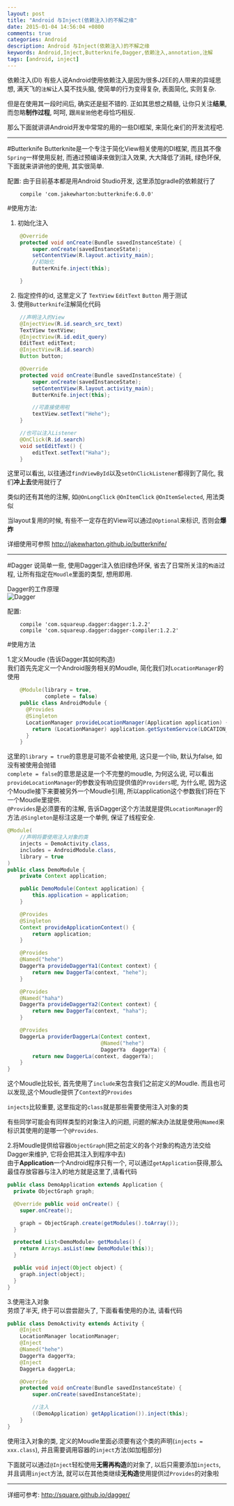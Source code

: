```yaml
---
layout: post
title: "Android 与Inject(依赖注入)的不解之缘"
date: 2015-01-04 14:56:04 +0800
comments: true
categories: Android
description: Android 与Inject(依赖注入)的不解之缘
keywords: Android,Inject,Butterknife,Dagger,依赖注入,annotation,注解
tags: [android, inject]
---
```

 依赖注入(DI)
 有些人说Android使用依赖注入是因为很多J2EE的人带来的异域思想, 满天飞的`注解`让人莫不找头脑, 使简单的行为变得复杂, 表面简化, 实则复杂.

 但是在使用其一段时间后, 确实还是挺不错的. 正如其思想之精髓, 让你只关注**结果**,而忽略**制作过程**, 呵呵, 跟`周星驰`他老母恰巧相反.  

 那么下面就讲讲Android开发中常常的用的一些DI框架, 来简化亲们的开发流程吧.

 <!--more-->

----------------

#Butterknife
Butterknite是一个专注于简化View相关使用的DI框架, 而且其不像`Spring`一样使用反射, 而通过预编译来做到注入效果, 大大降低了消耗, 绿色环保, 下面就来讲讲他的使用, 其实很简单.

配置:
由于目前基本都是用Android Studio开发, 这里添加gradle的依赖就行了  
```
    compile 'com.jakewharton:butterknife:6.0.0'
```

#使用方法:
1. 初始化注入  
```Java
    @Override
    protected void onCreate(Bundle savedInstanceState) {
        super.onCreate(savedInstanceState);
        setContentView(R.layout.activity_main);
        //初始化
        ButterKnife.inject(this);

    }
```  
2. 指定控件的id, 这里定义了 `TextView` `EditText` `Button` 用于测试  
3. 使用`Butterknife`注解简化代码  
```Java
    //声明注入的View
    @InjectView(R.id.search_src_text)
    TextView textView;
    @InjectView(R.id.edit_query)
    EditText editText;
    @InjectView(R.id.search)
    Button button;

    @Override
    protected void onCreate(Bundle savedInstanceState) {
        super.onCreate(savedInstanceState);
        setContentView(R.layout.activity_main);
        ButterKnife.inject(this);

        //可直接使用啦
        textView.setText("Hehe");
    }

    //也可以注入Listener
    @OnClick(R.id.search)
    void setEditText() {
        editText.setText("Haha");
    }
``` 

这里可以看出, 以往通过`findViewById`以及`setOnClickListener`都得到了简化, 我们**冲上去**使用就行了

类似的还有其他的注解, 如`@OnLongClick` `@OnItemClick` `@OnItemSelected`, 用法类似

当layout复用的时候, 有些不一定存在的View可以通过`@Optional`来标识, 否则会**爆炸**

详细使用可参照 http://jakewharton.github.io/butterknife/

----------

#Dagger
说简单一些, 使用Dagger注入依旧绿色环保, 省去了日常所关注的`构造`过程, 让所有指定在`Moudle`里面的类型, 想用即用.

Dagger的工作原理  
![Dagger](/images/res/201501/dagger.png)

配置:  
```
    compile 'com.squareup.dagger:dagger:1.2.2'
    compile 'com.squareup.dagger:dagger-compiler:1.2.2'
```

#使用方法  

1.定义Moudle (告诉Dagger其如何构造)  
我们首先先定义一个Android服务相关的Moudle, 简化我们对`LocationManager`的使用  
```Java AndroidModule
    @Module(library = true,
            complete = false)
    public class AndroidModule {
      @Provides 
      @Singleton 
      LocationManager provideLocationManager(Application application) {
        return (LocationManager) application.getSystemService(LOCATION_SERVICE);
      }
    }
```

这里的`library = true`的意思是可能不会被使用, 这只是一个lib, 默认为false, 如没有被使用会抛错  
`complete = false`的意思是这是一个不完整的moudle, 为何这么说, 可以看出`provideLocationManager`的参数没有响应提供值的`Providers`呢, 为什么呢, 因为这个Moudle接下来要被另外一个Moudle引用, 所以application这个参数我们将在下一个Moudle里提供.  
`@Provides`是必须要有的注解, 告诉Dagger这个方法就是提供`LocationManager`的方法.`@Singleton`是标注这是一个单例, 保证了线程安全.  

```Java DemoMoudle
@Module(
    //声明将要使用注入对象的类
    injects = DemoActivity.class,
    includes = AndroidModule.class,
    library = true
)
public class DemoModule {
    private Context application;

    public DemoModule(Context application) {
        this.application = application;
    }

    @Provides
    @Singleton
    Context provideApplicationContext() {
        return application;
    }

    @Provides
    @Named("hehe")
    DaggerYa provideDaggerYa1(Context context) {
        return new DaggerTa(context, "hehe");
    }

    @Provides
    @Named("haha")
    DaggerYa provideDaggerYa2(Context context) {
        return new DaggerTa(context, "haha");
    }

    @Provides
    DaggerLa providerDaggerLa(Context context,
                              @Named("hehe")
                              DaggerYa  daggerYa) {
        return new DaggerLa(context, daggerYa);
    }
}
```

这个Moudle比较长, 首先使用了`include`来包含我们之前定义的Moudle.
而且也可以发现,这个Moudle提供了`Context`的`Provides`

`injects`比较重要, 这里指定的`class`就是那些需要使用注入对象的类

有些同学可能会有同样类型的对象注入的问题, 问题的解决办法就是使用`@Named`来标识其使用的是哪一个`@Provides`.

2.将Moudle提供给容器`ObjectGraph`(把之前定义的各个对象的构造方法交给Dagger来维护, 它将会把其注入到程序中去)  
    由于**Application**一个Android程序只有一个, 可以通过`getApplication`获得,那么最佳存放容器与注入的地方就是这里了,请看代码
```Java DemoApplication
public class DemoApplication extends Application {
  private ObjectGraph graph;

  @Override public void onCreate() {
    super.onCreate();

    graph = ObjectGraph.create(getModules().toArray());
  }

  protected List<DemoModule> getModules() {
    return Arrays.asList(new DemoModule(this));
  }

  public void inject(Object object) {
    graph.inject(object);
  }
}
```

3.使用注入对象  
劳烦了半天, 终于可以尝尝甜头了, 下面看看使用的办法, 请看代码
```Java DemoActivity
public class DemoActivity extends Activity {
    @Inject
    LocationManager locationManager;
    @Inject
    @Named("hehe")
    DaggerYa daggerYa;
    @Inject
    DaggerLa daggerLa;

    @Override
    protected void onCreate(Bundle savedInstanceState) {
        super.onCreate(savedInstanceState);

        //注入
        ((DemoApplication) getApplication()).inject(this);
    }
}
```

使用注入对象的类, 定义的Moudle里面必须要有这个类的声明(`injects = xxx.class`), 并且需要调用容器的`inject`方法(如加粗部分)

下面就可以通过`@Inject`轻松使用**无需再构造**的对象了, 以后只需要添加`injects`, 并且调用`inject`方法, 就可以在其他类继续**无构造**使用提供过`Provides`的对象啦

--------------

详细可参考: http://square.github.io/dagger/



